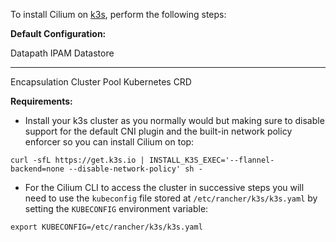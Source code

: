 To install Cilium on
[k3s](https://rancher.com/docs/k3s/latest/en/quick-start/), perform the
following steps:

**Default Configuration:**

  Datapath        IPAM           Datastore
  --------------- -------------- ----------------
  Encapsulation   Cluster Pool   Kubernetes CRD

**Requirements:**

-   Install your k3s cluster as you normally would but making sure to
    disable support for the default CNI plugin and the built-in network
    policy enforcer so you can install Cilium on top:

``` {.shell-session}
curl -sfL https://get.k3s.io | INSTALL_K3S_EXEC='--flannel-backend=none --disable-network-policy' sh -
```

-   For the Cilium CLI to access the cluster in successive steps you
    will need to use the `kubeconfig` file stored at
    `/etc/rancher/k3s/k3s.yaml` by setting the `KUBECONFIG` environment
    variable:

``` {.shell-session}
export KUBECONFIG=/etc/rancher/k3s/k3s.yaml
```
